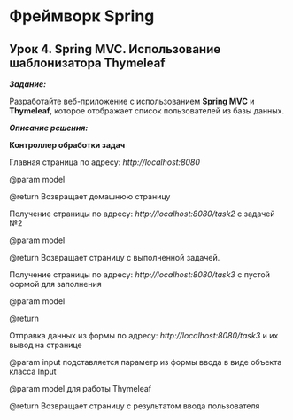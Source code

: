 # Фреймворк Spring 

## Урок 4. Spring MVC. Использование шаблонизатора Thymeleaf

***Задание:***

 Разработайте веб-приложение с использованием **Spring MVC** и **Thymeleaf**, которое отображает список пользователей из базы данных.


***Описание решения:***

**Контроллер обработки задач**
 
Главная страница по адресу: *http://localhost:8080*

@param model

@return Возвращает домашнюю страницу
 


 
Получение страницы по адресу: *http://localhost:8080/task2* с задачей №2

@param model

@return Возвращает страницу с выполненной задачей.


Получение страницы по адресу: *http://localhost:8080/task3* с пустой формой для заполнения

@param model

@return

 
Отправка данных из формы по адресу: *http://localhost:8080/task3* и их вывод на странице

@param input подставляется параметр из формы ввода в виде объекта класса Input

@param model для работы Thymeleaf

@return  Возвращает страницу с результатом ввода пользователя

